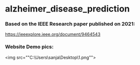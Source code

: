 # alzheimer_disease_prediction

### Based on the IEEE Research paper published on 2021:
https://ieeexplore.ieee.org/document/9464543

### Website Demo pics:
<img src=""C:\Users\sanja\Desktop\1.png"">
